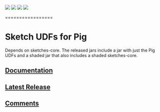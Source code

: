 [![][travis img]][travis] [![][coveralls img]][coveralls] [![][mavenbadge img]][mavenbadge] [![][versioneye img]][versioneye]

=================

# Sketch UDFs for Pig 
Depends on sketches-core.  The released jars include a jar with just the Pig UDFs and a shaded jar
that also includes a shaded sketches-core. 

## [Documentation](https://datasketches.github.io)

## [Latest Release](https://github.com/DataSketches/sketches-pig/releases)

## [Comments](https://groups.google.com/forum/#!forum/sketches-user)

[travis]:https://travis-ci.org//DataSketches/sketches-pig/builds?branch=master
[travis img]:https://secure.travis-ci.org/DataSketches/sketches-pig.svg?branch=master

[coveralls]:https://coveralls.io/github/DataSketches/sketches-pig?branch=master
[coveralls img]:https://coveralls.io/repos/github/DataSketches/sketches-pig/badge.svg?branch=master

[mavenbadge]:https://search.maven.org/#search|gav|1|g%3A%22com.yahoo.datasketches%22%20AND%20a%3A%22sketches-pig%22
[mavenbadge img]:https://maven-badges.herokuapp.com/maven-central/com.yahoo.datasketches/sketches-pig/badge.svg

[versioneye]:https://www.versioneye.com/user/projects/5751d96f7757a0004a1ddc9b
[versioneye img]:https://www.versioneye.com/user/projects/5751d96f7757a0004a1ddc9b/badge.svg?style=flat
